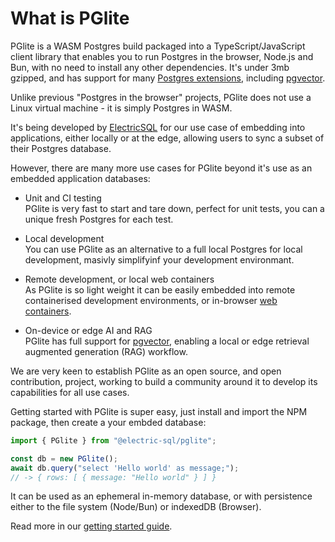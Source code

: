 # What is PGlite

PGlite is a WASM Postgres build packaged into a TypeScript/JavaScript client library that enables you to run Postgres in the browser, Node.js and Bun, with no need to install any other dependencies. It's under 3mb gzipped, and has support for many [Postgres extensions](../extensions/), including [pgvector](../extensions/#pgvector).

Unlike previous "Postgres in the browser" projects, PGlite does not use a Linux virtual machine - it is simply Postgres in WASM.

It's being developed by [ElectricSQL](https://electric-sql.com/) for our use case of embedding into applications, either locally or at the edge, allowing users to sync a subset of their Postgres database.

However, there are many more use cases for PGlite beyond it's use as an embedded application databases:

- Unit and CI testing<br>
  PGlite is very fast to start and tare down, perfect for unit tests, you can a unique fresh Postgres for each test.

- Local development<br>
  You can use PGlite as an alternative to a full local Postgres for local development, masivly simplifyinf your development environmant.

- Remote development, or local web containers<br>
  As PGlite is so light weight it can be easily embedded into remote containerised development environments, or in-browser [web containers](https://webcontainers.io).

- On-device or edge AI and RAG<br>
  PGlite has full support for [pgvector](../extensions/#pgvector), enabling a local or edge retrieval augmented generation (RAG) workflow.

We are very keen to establish PGlite as an open source, and open contribution, project, working to build a community around it to develop its capabilities for all use cases.

Getting started with PGlite is super easy, just install and import the NPM package, then create a your embded database:

```js
import { PGlite } from "@electric-sql/pglite";

const db = new PGlite();
await db.query("select 'Hello world' as message;");
// -> { rows: [ { message: "Hello world" } ] }
```

It can be used as an ephemeral in-memory database, or with persistence either to the file system (Node/Bun) or indexedDB (Browser).

Read more in our [getting started guide](./index.md).
